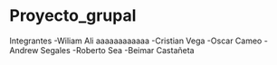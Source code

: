 # Proyecto_grupal

Integrantes
 -Wiliam Ali aaaaaaaaaaaa
 -Cristian Vega
 -Oscar Cameo
 -Andrew Segales
 -Roberto Sea
 -Beimar Castañeta